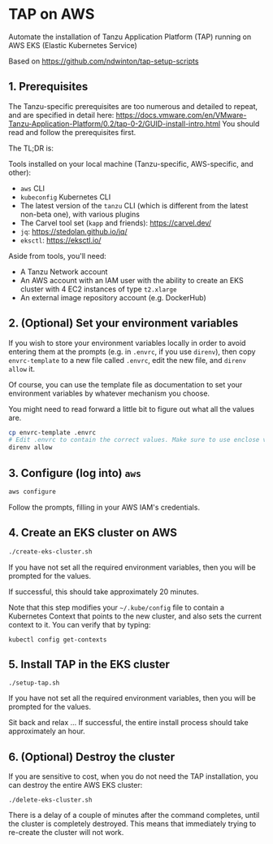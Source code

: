 # TAP on AWS

Automate the installation of Tanzu Application Platform (TAP) running on AWS EKS (Elastic Kubernetes Service)

Based on <https://github.com/ndwinton/tap-setup-scripts>

## 1. Prerequisites

The Tanzu-specific prerequisites are too numerous and detailed to repeat, and are specified in detail here:
<https://docs.vmware.com/en/VMware-Tanzu-Application-Platform/0.2/tap-0-2/GUID-install-intro.html>
You should read and follow the prerequisites first.

The TL;DR is:

Tools installed on your local machine (Tanzu-specific, AWS-specific, and other):
- `aws` CLI
- `kubeconfig` Kubernetes CLI
- The latest version of the `tanzu` CLI (which is different from the latest non-beta one), with various plugins
- The Carvel tool set (`kapp` and friends): <https://carvel.dev/>
- `jq`: <https://stedolan.github.io/jq/>
- `eksctl`: <https://eksctl.io/>

Aside from tools, you'll need:
- A Tanzu Network account
- An AWS account with an IAM user with the ability to create an EKS cluster with 4 EC2 instances of type `t2.xlarge`
- An external image repository account (e.g. DockerHub)
 
## 2. (Optional) Set your environment variables

If you wish to store your environment variables locally in order to avoid entering them at the prompts
(e.g. in `.envrc`, if you use `direnv`), then copy `envrc-template` to a new file called `.envrc`,
edit the new file, and `direnv allow` it.

Of course, you can use the template file as documentation to set your environment variables by whatever
mechanism you choose.

You might need to read forward a little bit to figure out what all the values are.

```bash
cp envrc-template .envrc
# Edit .envrc to contain the correct values. Make sure to use enclose values with shell special characters, like `!`, with single quotes
direnv allow
```

## 3. Configure (log into) `aws`

```bash
aws configure
```
Follow the prompts, filling in your AWS IAM's credentials.

## 4. Create an EKS cluster on AWS

```bash
./create-eks-cluster.sh
```
If you have not set all the required environment variables, then you will be prompted for the values.

If successful, this should take approximately 20 minutes.

Note that this step modifies your `~/.kube/config` file to contain a Kubernetes Context that points to the new cluster,
and also sets the current context to it.  You can verify that by typing:

```
kubectl config get-contexts
```

## 5. Install TAP in the EKS cluster

```
./setup-tap.sh
```
If you have not set all the required environment variables, then you will be prompted for the values.

Sit back and relax ... If successful, the entire install process should take approximately an hour.


## 6. (Optional) Destroy the cluster

If you are sensitive to cost, when you do not need the TAP installation, you can destroy the entire AWS EKS cluster:

```
./delete-eks-cluster.sh
```
There is a delay of a couple of minutes after the command completes, until the cluster is completely destroyed.
This means that immediately trying to re-create the cluster will not work.
